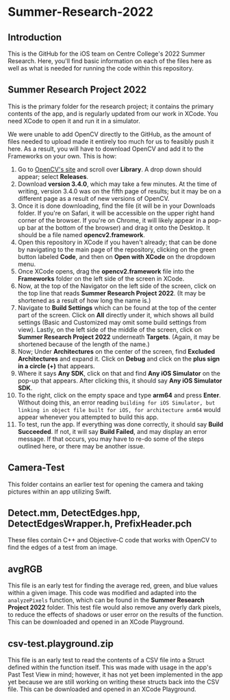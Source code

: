 # Summer-Research-2022

## Introduction
This is the GitHub for the iOS team on Centre College's 2022 Summer Research. Here, you'll find basic information on each of the files here as well as what is needed for running the code within this repository. 

## Summer Research Project 2022
This is the primary folder for the research project; it contains the primary contents of the app, and is regularly updated from our work in XCode. You need XCode to open it and run it in a simulator. 

We were unable to add OpenCV directly to the GitHub, as the amount of files needed to upload made it entirely too much for us to feasibly push it here. As a result, you will have to download OpenCV and add it to the Frameworks on your own. This is how:

1. Go to [OpenCV's site](https://opencv.org) and scroll over **Library**. A drop down should appear; select **Releases**.
2. Download **version 3.4.0**, which may take a few minutes. At the time of writing, version 3.4.0 was on the fifth page of results; but it may be on a different page as a result of new versions of OpenCV.
3. Once it is done downloading, find the file (it will be in your Downloads folder. If you're on Safari, it will be accessible on the upper right hand corner of the browser. If you're on Chrome, it will likely appear in a pop-up bar at the bottom of the browser) and drag it onto the Desktop. It should be a file named **opencv2.framework**.
4. Open this repository in XCode if you haven't already; that can be done by navigating to the main page of the repository, clicking on the green button labeled **Code**, and then on **Open with XCode** on the dropdown menu.
5. Once XCode opens, drag the **opencv2.framework** file into the **Frameworks** folder on the left side of the screen in XCode. 
6. Now, at the top of the Navigator on the left side of the screen, click on the top line that reads **Summer Research Project 2022**. (It may be shortened as a result of how long the name is.)
7. Navigate to **Build Settings** which can be found at the top of the center part of the screen. Click on **All** directly under it, which shows all build settings (Basic and Customized may omit some build settings from view). Lastly, on the left side of the middle of the screen, click on **Summer Research Project 2022** underneath **Targets**. (Again, it may be shortened because of the length of the name.)
8. Now; Under **Architectures** on the center of the screen, find **Excluded Architectures** and expand it. Click on **Debug** and click on the **plus sign in a circle (+)** that appears.
9. Where it says **Any SDK**, click on that and find **Any iOS Simulator** on the pop-up that appears. After clicking this, it should say **Any iOS Simulator SDK**.
10. To the right, click on the empty space and type **arm64** and press **Enter**. Without doing this, an error reading `building for iOS Simulator, but linking in object file built for iOS, for architecture arm64` would appear whenever you attempted to build this app. 
11. To test, run the app. If everything was done correctly, it should say **Build Succeeded**. If not, it will say **Build Failed**, and may display an error message. If that occurs, you may have to re-do some of the steps outlined here, or there may be another issue.

## Camera-Test
This folder contains an earlier test for opening the camera and taking pictures within an app utilizing Swift. 

## Detect.mm, DetectEdges.hpp, DetectEdgesWrapper.h, PrefixHeader.pch
These files contain C++ and Objective-C code that works with OpenCV to find the edges of a test from an image.

## avgRGB
This file is an early test for finding the average red, green, and blue values within a given image. This code was modified and adapted into the `analyzePixels` function, which can be found in the **Summer Research Project 2022** folder. This test file would also remove any overly dark pixels, to reduce the effects of shadows or user error on the results of the function. This can be downloaded and opened in an XCode Playground.

## csv-test.playground.zip
This file is an early test to read the contents of a CSV file into a Struct defined within the function itself. This was made with usage in the app's Past Test View in mind; however, it has not yet been implemented in the app yet because we are still working on writing these structs back into the CSV file. This can be downloaded and opened in an XCode Playground. 
